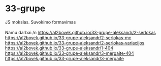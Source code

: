 # 33-grupe
 JS mokslas. Suvokimo formavimas <br>
 <br>
 Namu darbai:/n
https://al2bovek.github.io/33-grupe-aleksandr/2-serlokas <br>
https://al2bovek.github.io/33-grupe-aleksandr/2-serlokas-mc <br>
https://al2bovek.github.io/33-grupe-aleksandr/2-serlokas-variacijos <br>
https://al2bovek.github.io/33-grupe-aleksandr/1-404 <br>
https://al2bovek.github.io/33-grupe-aleksandr/3-mergaite-404 <br>
https://al2bovek.github.io/33-grupe-aleksandr/3-mergaite <br>


